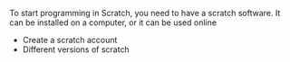 To start programming in Scratch, you need to have a scratch software. It can be installed on a computer, or it can be used online

- Create a scratch account
- Different versions of scratch

